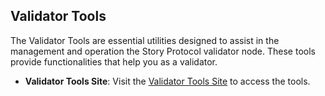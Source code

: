 ## Validator Tools

The Validator Tools are essential utilities designed to assist in the management and operation the Story Protocol validator node. These tools provide functionalities that help you as a validator.

- **Validator Tools Site**: Visit the [Validator Tools Site](https://tools.aldebaranode.xyz) to access the tools.


